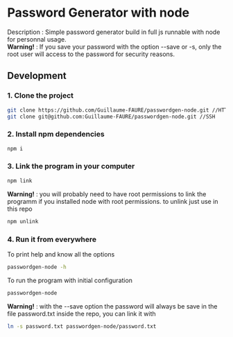 # Password Generator with node

Description : Simple password generator build in full js runnable with node for personnal usage.<br>
**Warning!** : If you save your password with the option --save or -s, only the root user will access to the password for security reasons.

## Development

### 1. Clone the project
```sh
git clone https://github.com/Guillaume-FAURE/passwordgen-node.git //HTTPS
git clone git@github.com:Guillaume-FAURE/passwordgen-node.git //SSH
```
### 2. Install npm dependencies
```sh
npm i
```
### 3. Link the program in your computer
```sh
npm link
```
**Warning!** : you will probably need to have root permissions to link the programm if you installed node with root permissions.
to unlink just use in this repo
```sh
npm unlink
```
### 4. Run it from everywhere
To print help and know all the options
```sh
passwordgen-node -h
```
To run the program with initial configuration
```sh
passwordgen-node
```
**Warning!** : with the --save option the password will always be save in the file password.txt inside the repo, you can link it with
```sh
ln -s password.txt passwordgen-node/password.txt
```